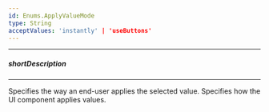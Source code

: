 ```yaml
---
id: Enums.ApplyValueMode
type: String
acceptValues: 'instantly' | 'useButtons'
---
```

---
##### shortDescription
<!-- Description goes here -->

---
<!-- Description goes here -->
Specifies the way an end-user applies the selected value.
Specifies how the UI component applies values.
